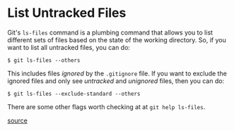 # List Untracked Files

Git's `ls-files` command is a plumbing command that allows you to list
different sets of files based on the state of the working directory. So, if
you want to list all untracked files, you can do:

```
$ git ls-files --others
```

This includes files *ignored* by the `.gitignore` file. If you want to
exclude the ignored files and only see *untracked* and *unignored* files,
then you can do:

```
$ git ls-files --exclude-standard --others
```

There are some other flags worth checking at at `git help ls-files`.

[source](http://stackoverflow.com/questions/2657935/checking-for-a-dirty-index-or-untracked-files-with-git)
